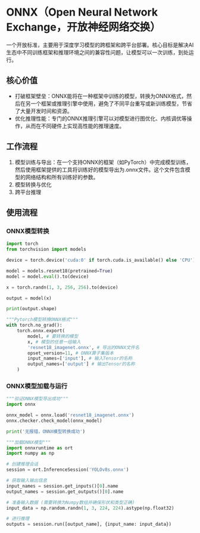 # ONNX（Open Neural Network Exchange，开放神经网络交换）

一个开放标准，主要用于深度学习模型的跨框架和跨平台部署。核心目标是解决AI生态中不同训练框架和推理环境之间的兼容性问题，让模型可以一次训练，到处运行。

## 核心价值

- 打破框架壁垒：ONNX能将在一种框架中训练的模型，转换为ONNX格式，然后在另一个框架或推理引擎中使用，避免了不同平台重写或新训练模型，节省了大量开发时间和资源。
- 优化推理性能：专门的ONNX推理引擎可以对模型进行图优化、内核调优等操作，从而在不同硬件上实现高性能的推理速度。

## 工作流程

1. 模型训练与导出：在一个支持ONNX的框架（如PyTorch）中完成模型训练，然后使用框架提供的工具将训练好的模型导出为.onnx文件。这个文件包含模型的网络结构和所有训练好的参数。
2. 模型转换与优化
3. 跨平台推理

## 使用流程

### ONNX模型转换

```Python
import torch
from torchvision import models

device = torch.device('cuda:0' if torch.cuda.is_available() else 'CPU')

model = models.resnet18(pretrained=True)
model = model.eval().to(device)

x = torch.randn(1, 3, 256, 256).to(device)

output = model(x)

print(output.shape)

"""Pytorch模型转换ONNX格式"""
with torch.no_grad():
    torch.onnx.export(
        model, # 要转换的模型
        x, # 模型的任意一组输入
        'resnet18_imagenet.onnx', # 导出的ONNX文件名
        opset_version=11, # ONNX算子集版本
        input_names=['input'], # 输入Tensor的名称
        output_names=['output'] # 输出Tensor的名称
    )
```

### ONNX模型加载与运行

```Python
"""验证ONNX模型导出成功"""
import onnx

onnx_model = onnx.load('resnet18_imagenet.onnx')
onnx.checker.check_model(onnx_model)

print('无报错，ONNX模型转换成功')

"""加载ONNX模型"""
import onnxruntime as ort
import numpy as np

# 创建推理会话
session = ort.InferenceSession('YOLOv8s.onnx')

# 获取输入输出信息
input_names = session.get_inputs()[0].name
output_names = session.get_outputs()[0].name

# 准备输入数据 (需要转换为Numpy数组并确保形状和类型正确)
input_data = np.random.randn(1, 3, 224, 224).astype(np.float32)

# 进行推理
outputs = session.run([output_name], {input_name: input_data})
```
